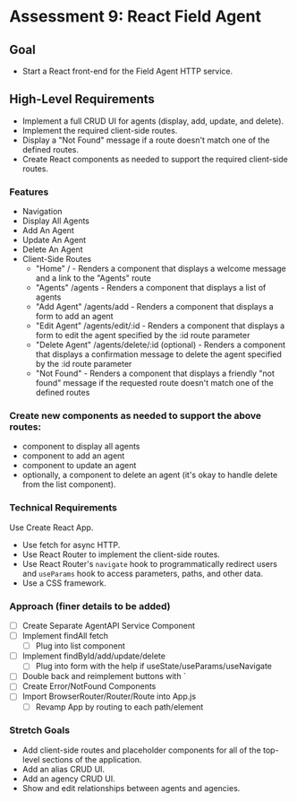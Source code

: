 # Assessment 9: React Field Agent

## Goal
* Start a React front-end for the Field Agent HTTP service.

## High-Level Requirements
* Implement a full CRUD UI for agents (display, add, update, and delete).
* Implement the required client-side routes.
* Display a "Not Found" message if a route doesn't match one of the defined routes.
* Create React components as needed to support the required client-side routes.

### Features
* Navigation
* Display All Agents
* Add An Agent
* Update An Agent
* Delete An Agent
* Client-Side Routes
  * "Home" / - Renders a component that displays a welcome message and a link to the "Agents" route
  * "Agents" /agents - Renders a component that displays a list of agents
  * "Add Agent" /agents/add - Renders a component that displays a form to add an agent
  * "Edit Agent" /agents/edit/:id - Renders a component that displays a form to edit the agent specified by the :id route parameter
  * "Delete Agent" /agents/delete/:id (optional) - Renders a component that displays a confirmation message to delete the agent specified by the :id route parameter
  * "Not Found" - Renders a component that displays a friendly "not found" message if the requested route doesn't match one of the defined routes

### Create new components as needed to support the above routes:
* component to display all agents
* component to add an agent
* component to update an agent
* optionally, a component to delete an agent (it's okay to handle delete from the list component).

### Technical Requirements
Use Create React App.
* Use fetch for async HTTP.
* Use React Router to implement the client-side routes.
* Use React Router's `navigate` hook to programmatically redirect users and `useParams` hook to access parameters, paths, and other data.
* Use a CSS framework.

### Approach (finer details to be added)
* [ ] Create Separate AgentAPI Service Component
* [ ] Implement findAll fetch
  * [ ] Plug into list component
* [ ] Implement findById/add/update/delete
  * [ ] Plug into form with the help if useState/useParams/useNavigate
* [ ] Double back and reimplement buttons with `<Link to=""></Link>
* [ ] Create Error/NotFound Components
* [ ] Import BrowserRouter/Router/Route into App.js 
  * [ ] Revamp App by routing to each path/element

### Stretch Goals
* Add client-side routes and placeholder components for all of the top-level sections of the application.
* Add an alias CRUD UI.
* Add an agency CRUD UI.
* Show and edit relationships between agents and agencies.